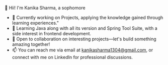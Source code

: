 👋 Hii! I'm Kanika Sharma,  a sophomore 
- 🔭 Currently working on  Projects, applying the knowledge gained through learning experiences."
- 🌱 Learning Java along with all its version and Spring Tool Suite, with a side interest in frontend development.
- 👯 Open to collaboration on interesting projects—let's build something amazing together!
- 📫 You can reach me via email at kanikasharma1304@gmail.com, or connect with me on LinkedIn for professional discussions.
<!--
**Kanika0304/Kanika0304** is a ✨ _special_ ✨ repository because its `README.md` (this file) appears on your GitHub profile.

Here are some ideas to get you started:

- 🔭 I’m currently working on ...
- 🌱 I’m currently learning ...
- 👯 I’m looking to collaborate on ...
- 🤔 I’m looking for help with ...
- 💬 Ask me about ...
- 📫 How to reach me: ...
- 😄 Pronouns: ...
- ⚡ Fun fact: ...
-->
